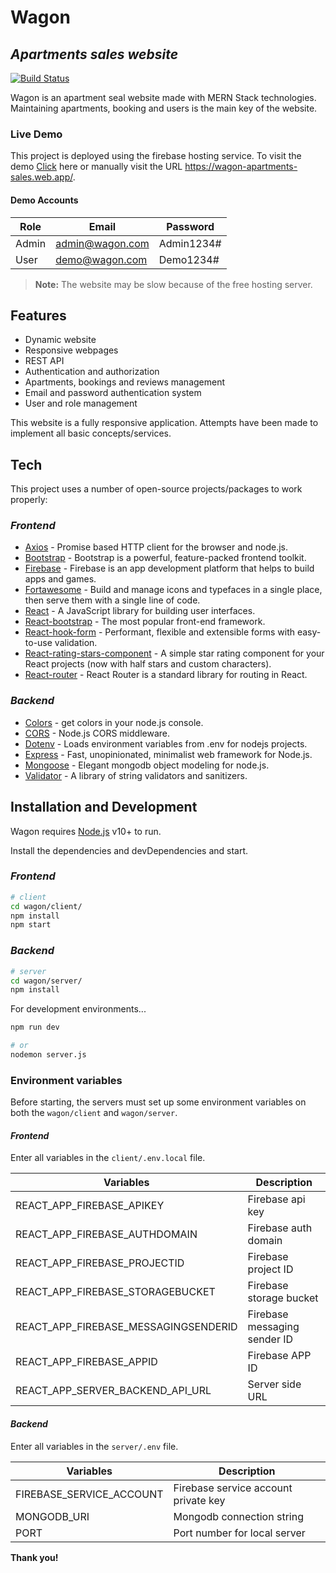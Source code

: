 # Wagon
## _Apartments sales website_

[![Build Status](https://travis-ci.org/joemccann/dillinger.svg?branch=master)](https://travis-ci.org/joemccann/dillinger)

Wagon is an apartment seal website made with MERN Stack technologies. Maintaining apartments, booking and users is the main key of the website.

### Live Demo

This project is deployed using the firebase hosting service. To visit the demo [Click](https://wagon-apartments-sales.web.app/) here or manually visit the URL https://wagon-apartments-sales.web.app/.

#### Demo Accounts

| Role | Email | Password |
| ------ | ------ | ------ |
| Admin | admin@wagon.com | Admin1234# |
| User | demo@wagon.com | Demo1234# |

> **Note:** The website may be slow because of the free hosting server.

## Features

- Dynamic website
- Responsive webpages
- REST API
- Authentication and authorization
- Apartments, bookings and reviews management
- Email and password authentication system
- User and role management

This website is a fully responsive application. Attempts have been made to implement all basic concepts/services. 

## Tech

This project uses a number of open-source projects/packages to work properly:

### _Frontend_
- [Axios](https://axios-http.com/) - Promise based HTTP client for the browser and node.js.
- [Bootstrap](https://getbootstrap.com/) - Bootstrap is a powerful, feature-packed frontend toolkit.
- [Firebase](https://firebase.google.com/) - Firebase is an app development platform that helps to build apps and games.
- [Fortawesome](https://fortawesome.com/) - Build and manage icons and typefaces in a single place, then serve them with a single line of code.
- [React](https://reactjs.org/) - A JavaScript library for building user interfaces.
- [React-bootstrap](https://react-bootstrap.github.io/) - The most popular front-end framework.
- [React-hook-form](https://react-hook-form.com/) - Performant, flexible and extensible forms with easy-to-use validation.
- [React-rating-stars-component](https://www.npmjs.com/package/react-rating-stars-component) - A simple star rating component for your React projects (now with half stars and custom characters).
- [React-router](https://reactrouter.com/) - React Router is a standard library for routing in React.

### _Backend_
- [Colors](https://github.com/Marak/colors.js) - get colors in your node.js console.
- [CORS](https://github.com/expressjs/cors#readme) - Node.js CORS middleware.
- [Dotenv](https://github.com/motdotla/dotenv#readme) - Loads environment variables from .env for nodejs projects.
- [Express](https://expressjs.com/) - Fast, unopinionated, minimalist web framework for Node.js.
- [Mongoose](https://mongoosejs.com/) - Elegant mongodb object modeling for node.js.
- [Validator](https://github.com/validatorjs/validator.js) - A library of string validators and sanitizers.

## Installation and Development

Wagon requires [Node.js](https://nodejs.org/) v10+ to run.

Install the dependencies and devDependencies and start.

### _Frontend_

```sh
# client
cd wagon/client/
npm install
npm start
```

### _Backend_

```sh
# server
cd wagon/server/
npm install
```

For development environments...

```sh
npm run dev

# or
nodemon server.js
```

### Environment variables

Before starting, the servers must set up some environment variables on both the `wagon/client` and `wagon/server`.

#### _Frontend_

Enter all variables in the `client/.env.local` file.

| Variables | Description |
| ------ | ------ |
| REACT_APP_FIREBASE_APIKEY | Firebase api key |
| REACT_APP_FIREBASE_AUTHDOMAIN | Firebase auth domain |
| REACT_APP_FIREBASE_PROJECTID | Firebase project ID |
| REACT_APP_FIREBASE_STORAGEBUCKET | Firebase storage bucket |
| REACT_APP_FIREBASE_MESSAGINGSENDERID | Firebase messaging sender ID |
| REACT_APP_FIREBASE_APPID | Firebase APP ID |
| REACT_APP_SERVER_BACKEND_API_URL | Server side URL |


#### _Backend_

Enter all variables in the `server/.env` file.

| Variables | Description |
| ------ | ------ |
| FIREBASE_SERVICE_ACCOUNT | Firebase service account private key |
| MONGODB_URI | Mongodb connection string |
| PORT | Port number for local server |

**Thank you!**
